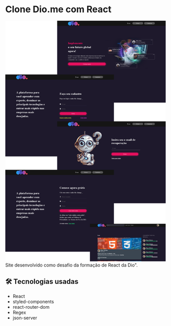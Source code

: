 # Clone Dio.me com React
![Cone Dio.me com React](./src/assets/imgScreens.png)
Site desenvolvido como desafio da formação de React da Dio".

## 🛠️ Tecnologias usadas
- React
- styled-components
- react-router-dom
- Regex
- json-server
